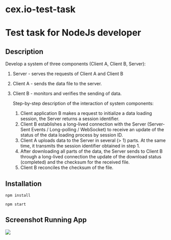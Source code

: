 # cex.io-test-task

# Test task for NodeJs developer

## Description
Develop a system of three components (Client A, Client B, Server):
1. Server - serves the requests of Client A and Client B
2. Client A - sends the data file to the server.
3. Client B - monitors and verifies the sending of data. 

    Step-by-step description of the interaction of system components: 

    1. Client application B makes a request to initialize a data loading session, the Server returns a session identifier. 
    2. Client B establishes a long-lived connection with the Server (Server-Sent Events / Long-polling / WebSocket) to receive        an update of the status of the data loading process by session ID.
    3. Client A uploads data to the Server in several (> 1) parts. At the same time, it transmits the session identifier              obtained in step 1.
    4. After downloading all parts of the data, the Server sends to Client B through a long-lived connection the update of the        download status (completed) and the checksum for the received file.
    5. Client B reconciles the checksum of the file.
    
## Installation 

`npm install`

`npm start`
   
    
    
## Screenshot Running App

![](https://i.imgur.com/G56ygJc.png)

